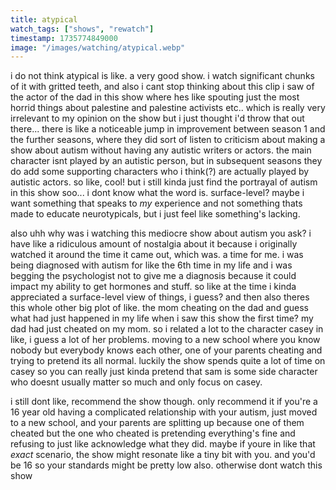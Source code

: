 ```yaml
---
title: atypical
watch_tags: ["shows", "rewatch"]
timestamp: 1735774849000
image: "/images/watching/atypical.webp"
---
```

i do not think atypical is like. a very good show. i watch significant chunks of it with gritted teeth, and also i cant stop thinking about this clip i saw of the actor of the dad in this show where hes like spouting just the most horrid things about palestine and palestine activists etc.. which is really very irrelevant to my opinion on the show but i just thought i'd throw that out there... there is like a noticeable jump in improvement between season 1 and the further seasons, where they did sort of listen to criticism about making a show about autism without having any autistic writers or actors. the main character isnt played by an autistic person, but in subsequent seasons they do add some supporting characters who i think(?) are actually played by autistic actors. so like, cool! but i still kinda just find the portrayal of autism in this show soo... i dont know what the word is. surface-level? maybe i want something that speaks to *my* experience and not something thats made to educate neurotypicals, but i just feel like something's lacking.

also uhh why was i watching this mediocre show about autism you ask? i have like a ridiculous amount of nostalgia about it because i originally watched it around the time it came out, which was. a time for me. i was being diagnosed with autism for like the 6th time in my life and i was begging the psychologist not to give me a diagnosis because it could impact my ability to get hormones and stuff. so like at the time i kinda appreciated a surface-level view of things, i guess? and then also theres this whole other big plot of like. the mom cheating on the dad and guess what had just happened in my life when i saw this show the first time? my dad had just cheated on my mom. so i related a lot to the character casey in like, i guess a lot of her problems. moving to a new school where you know nobody but everybody knows each other, one of your parents cheating and trying to pretend its all normal. luckily the show spends quite a lot of time on casey so you can really just kinda pretend that sam is some side character who doesnt usually matter so much and only focus on casey.

i still dont like, recommend the show though. only recommend it if you're a 16 year old having a complicated relationship with your autism, just moved to a new school, and your parents are splitting up because one of them cheated but the one who cheated is pretending everything's fine and refusing to just like acknowledge what they did. maybe if youre in like that *exact* scenario, the show might resonate like a tiny bit with you. and you'd be 16 so your standards might be pretty low also. otherwise dont watch this show